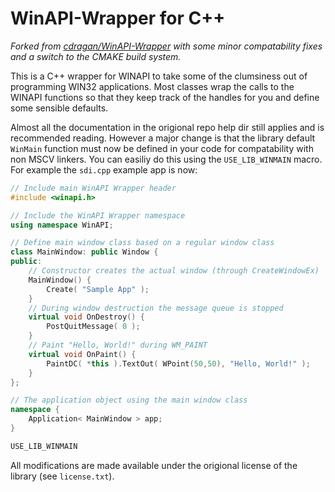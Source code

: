 # WinAPI-Wrapper for C++
*Forked from [cdragan/WinAPI-Wrapper](https://github.com/cdragan/WinAPI-Wrapper) with some minor compatability fixes and a switch to the CMAKE build system.*

This is a C++ wrapper for WINAPI to take some of the clumsiness out of programming WIN32 applications. Most classes wrap the calls to the WINAPI functions so that they keep track of the handles for you and define some sensible defaults.

Almost all the documentation in the origional repo help dir still applies and is recommended reading. However a major change is that the library default `WinMain` function must now be defined in your code for compatability with non MSCV linkers. You can easiliy do this using the `USE_LIB_WINMAIN` macro. For example the `sdi.cpp` example app is now:

```C++
// Include main WinAPI Wrapper header
#include <winapi.h>

// Include the WinAPI Wrapper namespace
using namespace WinAPI;

// Define main window class based on a regular window class
class MainWindow: public Window {
public:
	// Constructor creates the actual window (through CreateWindowEx)
	MainWindow() {
		Create( "Sample App" );
	}
	// During window destruction the message queue is stopped
	virtual void OnDestroy() {
		PostQuitMessage( 0 );
	}
	// Paint "Hello, World!" during WM_PAINT
	virtual void OnPaint() {
		PaintDC( *this ).TextOut( WPoint(50,50), "Hello, World!" );
	}
};

// The application object using the main window class
namespace {
	Application< MainWindow > app;
}

USE_LIB_WINMAIN
```

All modifications are made available under the origional license of the library (see `license.txt`).